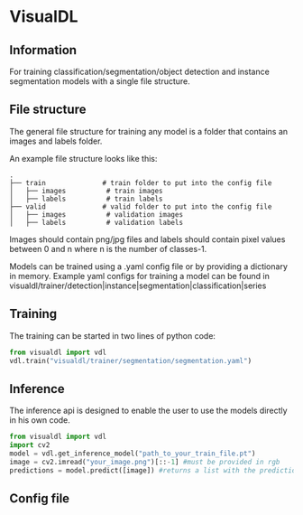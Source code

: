 # VisualDL
## Information
For training classification/segmentation/object detection and instance segmentation models with a single file structure.

## File structure
The general file structure for training any model is a folder that contains an images and labels folder.

An example file structure looks like this:

    .
    ├── train              # train folder to put into the config file
    │   ├── images          # train images
    │   ├── labels          # train labels              
    ├── valid              # valid folder to put into the config file
    │   ├── images          # validation images
    │   ├── labels          # validation labels  
    
Images should contain png/jpg files and labels should contain pixel values between 0 and n where n is the number of classes-1.

Models can be trained using a .yaml config file or by providing a dictionary in memory.
Example yaml configs for training a model can be found in visualdl/trainer/detection|instance|segmentation|classification|series

## Training
The training can be started in two lines of python code:

```python
from visualdl import vdl
vdl.train("visualdl/trainer/segmentation/segmentation.yaml")
```

## Inference
The inference api is designed to enable the user to use the models directly in his own code. 

```python
from visualdl import vdl
import cv2
model = vdl.get_inference_model("path_to_your_train_file.pt")
image = cv2.imread("your_image.png")[::-1] #must be provided in rgb
predictions = model.predict([image]) #returns a list with the prediction for each provided image
```

## Config file


   
